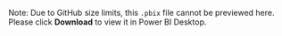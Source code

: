 Note: Due to GitHub size limits, this `.pbix` file cannot be previewed here.
Please click **Download** to view it in Power BI Desktop.
